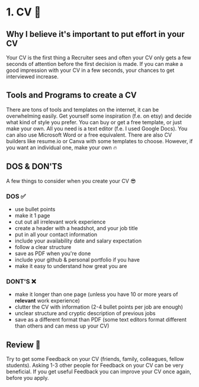 # 1. CV :pencil:


## Why I believe it's important to put effort in your CV
Your CV is the first thing a Recruiter sees and often your CV only gets a few seconds of attention before the first decision is made.
If you can make a good impression with your CV in a few seconds, your chances to get interviewed increase.


## Tools and Programs to create a CV

There are tons of tools and templates on the internet, it can be overwhelming easily. Get yourself some inspiration (f.e. on etsy) and
decide what kind of style you prefer. You can buy or get a free template, or just make your own.
All you need is a text editor (f.e. I used Google Docs). You can also use Microsoft Word or a free equivalent.
There are also CV builders like resume.io or Canva with some templates to choose. However, if you want an individual one, make your own :fire:


## DOS & DON'TS

A few things to consider when you create your CV :sunglasses:

### DOS :white_check_mark:

+ use bullet points
+ make it 1 page
+ cut out all irrelevant work experience
+ create a header with a headshot, and your job title
+ put in all your contact information
+ include your availability date and salary expectation
+ follow a clear structure
+ save as PDF when you're done
+ include your github & personal portfolio if you have
+ make it easy to understand how great you are

### DONT'S :x:

+ make it longer than one page (unless you have 10 or more years of **relevant** work experience)
+ clutter the CV with information (2-4 bullet points per job are enough)
+ unclear structure and cryptic description of previous jobs
+ save as a different format than PDF (some text editors format different than others and can mess up your CV)


## Review :repeat_one:

Try to get some Feedback on your CV (friends, family, colleagues, fellow students). Asking 1-3 other people
for Feedback on your CV can be very beneficial. If you get useful Feedback you can improve your CV once again, before you apply.